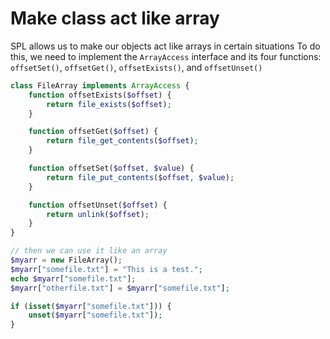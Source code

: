# Make class act like array

SPL allows us to make our objects act like arrays in certain situations
To do this, we need to implement the `ArrayAccess` interface and its four functions: `offsetSet()`, `offsetGet()`, `offsetExists()`, and `offsetUnset()`
```php
class FileArray implements ArrayAccess {
    function offsetExists($offset) {
        return file_exists($offset);
    }

    function offsetGet($offset) {
        return file_get_contents($offset);
    }

    function offsetSet($offset, $value) {
        return file_put_contents($offset, $value);
    }

    function offsetUnset($offset) {
        return unlink($offset);
    }
}

// then we can use it like an array
$myarr = new FileArray();
$myarr["somefile.txt"] = "This is a test.";
echo $myarr["somefile.txt"];
$myarr["otherfile.txt"] = $myarr["somefile.txt"];

if (isset($myarr["somefile.txt"])) {
    unset($myarr["somefile.txt"]);
}
```
